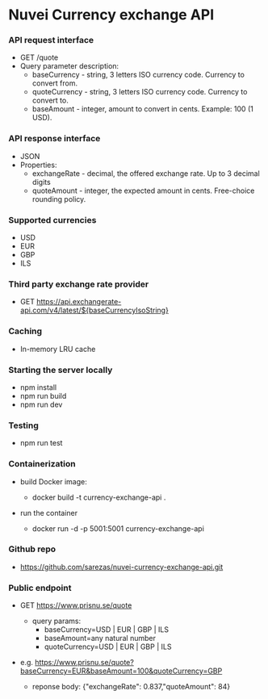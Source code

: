 # Nuvei Currency exchange API

### API request interface

  - GET /quote
  - Query parameter description:
    - baseCurrency - string, 3 letters ISO currency code. Currency to convert from.
    - quoteCurrency - string, 3 letters ISO currency code. Currency to convert to.
    - baseAmount - integer, amount to convert in cents. Example: 100 (1 USD).

### API response interface

  - JSON
  - Properties:
    - exchangeRate - decimal, the offered exchange rate. Up to 3 decimal digits
    - quoteAmount - integer, the expected amount in cents. Free-choice rounding policy.


### Supported currencies

  - USD
  - EUR 
  - GBP
  - ILS

### Third party exchange rate provider

  - GET https://api.exchangerate-api.com/v4/latest/${baseCurrencyIsoString}

### Caching

  - In-memory LRU cache

### Starting the server locally

  - npm install
  - npm run build
  - npm run dev

### Testing

  - npm run test

### Containerization

  - build Docker image:
    - docker build -t currency-exchange-api .
  
  - run the container
    - docker run -d -p 5001:5001 currency-exchange-api

### Github repo

  - https://github.com/sarezas/nuvei-currency-exchange-api.git

### Public endpoint

  - GET https://www.prisnu.se/quote
      - query params:
        - baseCurrency=USD | EUR | GBP | ILS 
        - baseAmount=any natural number
        - quoteCurrency=USD | EUR | GBP | ILS 

  - e.g. https://www.prisnu.se/quote?baseCurrency=EUR&baseAmount=100&quoteCurrency=GBP
    - reponse body: {"exchangeRate": 0.837,"quoteAmount": 84}

